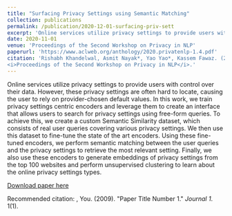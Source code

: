 ```yaml
---
title: "Surfacing Privacy Settings using Semantic Matching"
collection: publications
permalink: /publication/2020-12-01-surfacing-priv-sett
excerpt: 'Online services utilize privacy settings to provide users with control over their data. However, these privacy settings are often hard to locate, causing the user to rely on provider-chosen default values. In this work, we train privacy settings centric encoders and leverage them to create an interface that allows users to search for privacy settings using free-form queries.'
date: 2020-11-01
venue: 'Proceedings of the Second Workshop on Privacy in NLP'
paperurl: 'https://www.aclweb.org/anthology/2020.privatenlp-1.4.pdf'
citation: 'Rishabh Khandelwal, Asmit Nayak*, Yao Yao*, Kassem Fawaz. (2020). &quot;Surfacing Privacy Settings Using Semantic Matching&quot; 
<i>Proceedings of the Second Workshop on Privacy in NLP</i>.'
---
```

Online services utilize privacy settings to provide users with control over their data. However, these privacy settings are often hard to locate, causing the user to rely on provider-chosen default values. In this work, we train privacy settings centric encoders and leverage them to create an interface that allows users to search for privacy settings using free-form queries. To achieve this, we create a custom Semantic Similarity dataset, which consists of real user queries covering various privacy settings. We then use this dataset to fine-tune the state of the art encoders. Using these fine-tuned encoders, we perform semantic matching between the user queries and the privacy settings to retrieve the most relevant setting. Finally, we also use these encoders to generate embeddings of privacy settings from the top 100 websites and perform unsupervised clustering to learn about the online privacy settings types.

[Download paper here](https://www.aclweb.org/anthology/2020.privatenlp-1.4.pdf)

Recommended citation: , You. (2009). "Paper Title Number 1." <i>Journal 1</i>. 1(1).

